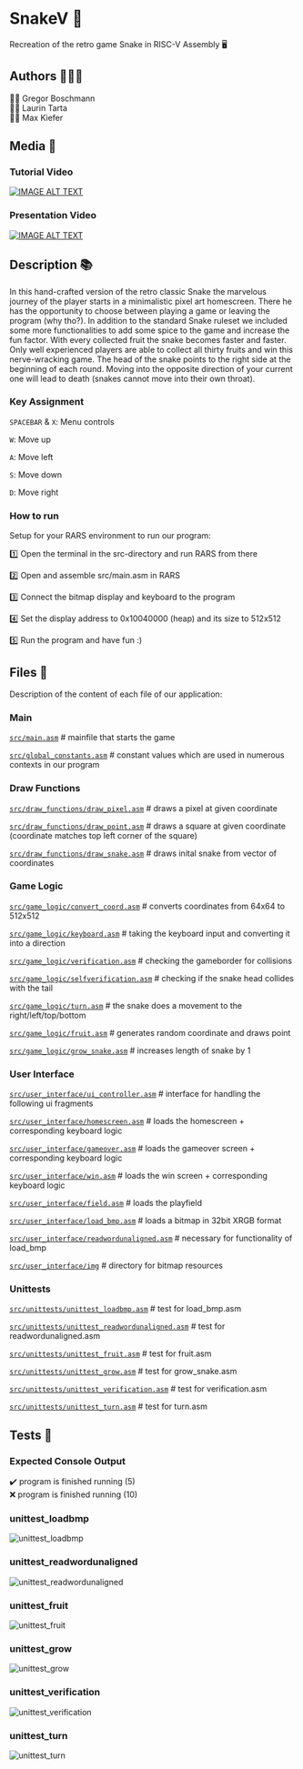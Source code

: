 # SnakeV :snake:

Recreation of the retro game Snake in RISC-V Assembly :desktop_computer:	

## Authors :family_man_man_boy:	

:man_scientist: Gregor Boschmann  
:man_technologist: Laurin Tarta  
:man_artist: Max Kiefer

## Media :movie_camera:	

### Tutorial Video

[![IMAGE ALT TEXT](http://img.youtube.com/vi/lU9VKJT4uNE/0.jpg)](https://www.youtube.com/watch?v=lU9VKJT4uNE "SnakeV Tutorial")

### Presentation Video

[![IMAGE ALT TEXT](http://img.youtube.com/vi/WpIAXO0PboY/0.jpg)](https://www.youtube.com/watch?v=WpIAXO0PboY "SnakeV Presentation")

## Description :books:	

In this hand-crafted version of the retro classic Snake the marvelous journey of the player starts in a minimalistic pixel art homescreen. There he has the opportunity to choose between playing a game or leaving the program (why tho?). In addition to the standard Snake ruleset we included some more functionalities to add some spice to the game and increase the fun factor. With every collected fruit the snake becomes faster and faster. Only well experienced players are able to collect all thirty fruits and win this nerve-wracking game. The head of the snake points to the right side at the beginning of each round. Moving into the opposite direction of your current one will lead to death (snakes cannot move into their own throat).  

### Key Assignment

`SPACEBAR` & `X`: Menu controls  
  
`W`: Move up  
  
`A`: Move left  
  
`S`: Move down  
  
`D`: Move right  

### How to run

Setup for your RARS environment to run our program:

:one:	Open the terminal in the src-directory and run RARS from there  
  
:two:	Open and assemble src/main.asm in RARS  
  
:three:	Connect the bitmap display and keyboard to the program  
  
:four:	Set the display address to 0x10040000 (heap) and its size to 512x512  
  
:five:	Run the program and have fun :)

## Files 	:file_folder:	

Description of the content of each file of our application:

### Main

[`src/main.asm`](src/main.asm) # mainfile that starts the game

[`src/global_constants.asm`](src/global_constants.asm) # constant values which are used in numerous contexts in our program

### Draw Functions

[`src/draw_functions/draw_pixel.asm`](src/draw_functions/draw_pixel.asm) # draws a pixel at given coordinate

[`src/draw_functions/draw_point.asm`](src/draw_functions/draw_point.asm) # draws a square at given coordinate (coordinate matches top left corner of the square)

[`src/draw_functions/draw_snake.asm`](src/draw_functions/draw_snake.asm) # draws inital snake from vector of coordinates

### Game Logic

[`src/game_logic/convert_coord.asm`](src/game_logic/convert_coord.asm) # converts coordinates from 64x64 to 512x512

[`src/game_logic/keyboard.asm`](src/game_logic/keyboard.asm) # taking the keyboard input and converting it into a direction

[`src/game_logic/verification.asm`](src/game_logic/verification.asm) # checking the gameborder for collisions

[`src/game_logic/selfverification.asm`](src/game_logic/selfverification.asm)  # checking if the snake head collides with the tail

[`src/game_logic/turn.asm`](src/game_logic/turn.asm) # the snake does a movement to the right/left/top/bottom

[`src/game_logic/fruit.asm`](src/game_logic/fruit.asm) # generates random coordinate and draws point

[`src/game_logic/grow_snake.asm`](src/game_logic/grow_snake.asm) # increases length of snake by 1

### User Interface

[`src/user_interface/ui_controller.asm`](src/user_interface/ui_controller.asm) # interface for handling the following ui fragments 

[`src/user_interface/homescreen.asm`](src/user_interface/homescreen.asm)   # loads the homescreen + corresponding keyboard logic

[`src/user_interface/gameover.asm`](src/user_interface/gameover.asm)   # loads the gameover screen + corresponding keyboard logic

[`src/user_interface/win.asm`](src/user_interface/win.asm)   # loads the win screen + corresponding keyboard logic

[`src/user_interface/field.asm`](src/user_interface/field.asm)  # loads the playfield

[`src/user_interface/load_bmp.asm`](src/user_interface/load_bmp.asm)   # loads a bitmap in 32bit XRGB format

[`src/user_interface/readwordunaligned.asm`](src/user_interface/readwordunaligned.asm)   # necessary for functionality of load_bmp

[`src/user_interface/img`](src/user_interface/img) # directory for bitmap resources

### Unittests

[`src/unittests/unittest_loadbmp.asm`](src/unittests/unittest_loadbmp.asm) # test for load_bmp.asm

[`src/unittests/unittest_readwordunaligned.asm`](src/unittests/unittest_readwordunaligned.asm) # test for readwordunaligned.asm

[`src/unittests/unittest_fruit.asm`](src/unittests/unittest_fruit.asm) # test for fruit.asm

[`src/unittests/unittest_grow.asm`](src/unittests/unittest_grow.asm) # test for grow_snake.asm

[`src/unittests/unittest_verification.asm`](src/unittests/unittest_verification.asm) # test for verification.asm

[`src/unittests/unittest_turn.asm`](src/unittests/unittest_turn.asm) # test for turn.asm


## Tests :fire_extinguisher:	

### Expected Console Output  

:heavy_check_mark: program is finished running (5)     
:x: program is finished running (10) 	

### unittest_loadbmp

![unittest_loadbmp](https://user-images.githubusercontent.com/81292206/140516270-c372702c-664e-4f9a-837d-61d876522a5d.png)

### unittest_readwordunaligned

![unittest_readwordunaligned](https://user-images.githubusercontent.com/81292206/140516452-2dc7ab6b-2513-47cf-bff7-469f84ca6ee2.png)

### unittest_fruit

![unittest_fruit](https://user-images.githubusercontent.com/81292206/140531099-5b545999-1407-4a1f-8367-71e1a273e010.png)

### unittest_grow

![unittest_grow](https://user-images.githubusercontent.com/81292206/140531813-4f12a6c6-7fa2-400b-9aad-c7b300c88237.png)

### unittest_verification

![unittest_verification](https://user-images.githubusercontent.com/81292206/140542393-69bc8718-3bae-44bc-b5df-0873e1137b43.png)

### unittest_turn

![unittest_turn](https://user-images.githubusercontent.com/81292206/140548295-cc6ee741-3632-42c3-8ac7-998b97bdccf9.png)
